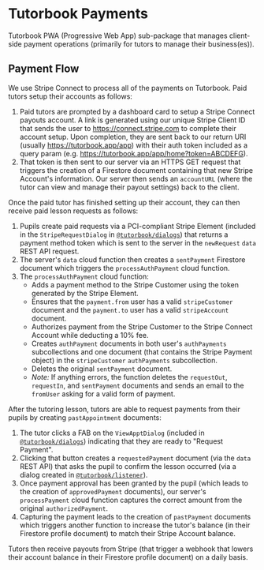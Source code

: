 # Tutorbook Payments

Tutorbook PWA (Progressive Web App) sub-package that manages client-side payment
operations (primarily for tutors to manage their business(es)).

## Payment Flow

We use Stripe Connect to process all of the payments on Tutorbook. Paid tutors
setup their accounts as follows:

1. Paid tutors are prompted by a dashboard card to setup a Stripe Connect
   payouts account. A link is generated using our unique Stripe Client ID that
   sends the user to https://connect.stripe.com to complete their account setup.
   Upon completion, they are sent back to our return URI (usually
   https://tutorbook.app/app) with their auth token included as a query param
   (e.g. https://tutorbook.app/app/home?token=ABCDEFG).
2. That token is then sent to our server via an HTTPS GET request that triggers
   the creation of a Firestore document containing that new Stripe Account's
   information. Our server then sends an `accountURL` (where the tutor can view
   and manage their payout settings) back to the client.

Once the paid tutor has finished setting up their account, they can then receive
paid lesson requests as follows:

1. Pupils create paid requests via a PCI-compliant Stripe Element (included in
   the `StripeRequestDialog` in
   [`@tutorbook/dialogs`](https://npmjs.com/package/@tutorbook/dialogs)) that
   returns a payment method token which is sent to the server in the
   `newRequest` `data` REST API request.
2. The server's `data` cloud function then creates a `sentPayment` Firestore
   document which triggers the `processAuthPayment` cloud function.
3. The `processAuthPayment` cloud function:
   - Adds a payment method to the Stripe Customer using the token generated by
     the Stripe Element.
   - Ensures that the `payment.from` user has a valid `stripeCustomer` document
     and the `payment.to` user has a valid `stripeAccount` document.
   - Authorizes payment from the Stripe Customer to the Stripe Connect Account
     while deducting a 10% fee.
   - Creates `authPayment` documents in both user's `authPayments`
     subcollections and one document (that contains the Stripe Payment object)
     in the `stripeCustomer` `authPayments` subcollection.
   - Deletes the original `sentPayment` document.
   - *Note:* If anything errors, the function deletes the `requestOut`,
     `requestIn`, and `sentPayment` documents and sends an email to the
     `fromUser` asking for a valid form of payment.

After the tutoring lesson, tutors are able to request payments from their pupils
by creating `pastAppointment` documents:

1. The tutor clicks a FAB on the `ViewApptDialog` (included in
   [`@tutorbook/dialogs`](https://npmjs.com/package/@tutorbook/dialogs))
   indicating that they are ready to "Request Payment".
2. Clicking that button creates a `requestedPayment` document (via the `data`
   REST API) that asks the pupil to confirm the lesson occurred (via a dialog
   created in
   [`@tutorbook/listener`](https://npmjs.com/package/@tutorbook/listener)).
3. Once payment approval has been granted by the pupil (which leads to the
   creation of `approvedPayment` documents), our server's `processPayment` cloud
   function captures the correct amount from the original `authorizedPayment`.
4. Capturing the payment leads to the creation of `pastPayment` documents which
   triggers another function to increase the tutor's balance (in their Firestore
   profile document) to match their Stripe Account balance.

Tutors then receive payouts from Stripe (that trigger a webhook that lowers
their account balance in their Firestore profile document) on a daily basis.
